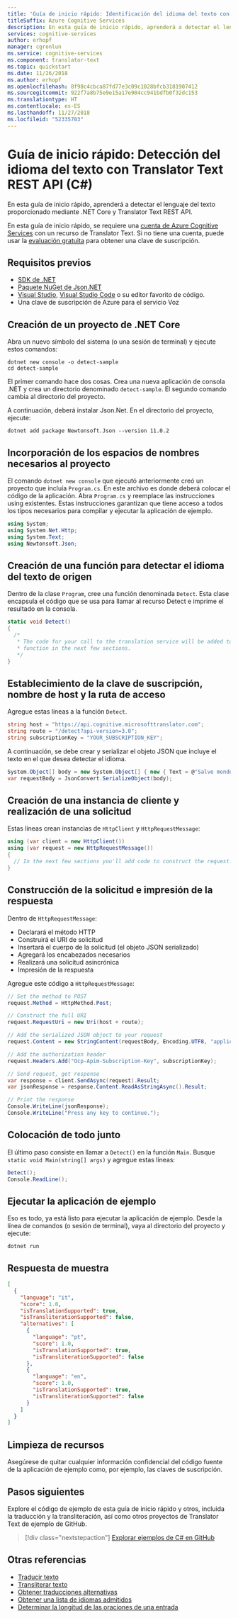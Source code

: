 ```yaml
---
title: 'Guía de inicio rápido: Identificación del idioma del texto con Translator Text API en C#'
titleSuffix: Azure Cognitive Services
description: En esta guía de inicio rápido, aprenderá a detectar el lenguaje del texto proporcionado mediante .NET Core y Translator Text REST API.
services: cognitive-services
author: erhopf
manager: cgronlun
ms.service: cognitive-services
ms.component: translator-text
ms.topic: quickstart
ms.date: 11/26/2018
ms.author: erhopf
ms.openlocfilehash: 8f98c4cbca87fd77e3c09c1028bfcb3181907412
ms.sourcegitcommit: 922f7a8b75e9e15a17e904cc941bdfb0f32dc153
ms.translationtype: HT
ms.contentlocale: es-ES
ms.lasthandoff: 11/27/2018
ms.locfileid: "52335703"
---
```

# <a name="quickstart-detect-text-language-with-the-translator-text-rest-api-c"></a>Guía de inicio rápido: Detección del idioma del texto con Translator Text REST API (C#)

En esta guía de inicio rápido, aprenderá a detectar el lenguaje del texto proporcionado mediante .NET Core y Translator Text REST API.

En esta guía de inicio rápido, se requiere una [cuenta de Azure Cognitive Services](https://docs.microsoft.com/azure/cognitive-services/cognitive-services-apis-create-account) con un recurso de Translator Text. Si no tiene una cuenta, puede usar la [evaluación gratuita](https://azure.microsoft.com/try/cognitive-services/) para obtener una clave de suscripción.

## <a name="prerequisites"></a>Requisitos previos

* [SDK de .NET](https://www.microsoft.com/net/learn/dotnet/hello-world-tutorial)
* [Paquete NuGet de Json.NET](https://www.nuget.org/packages/Newtonsoft.Json/)
* [Visual Studio](https://visualstudio.microsoft.com/downloads/), [Visual Studio Code](https://code.visualstudio.com/download) o su editor favorito de código.
* Una clave de suscripción de Azure para el servicio Voz

## <a name="create-a-net-core-project"></a>Creación de un proyecto de .NET Core

Abra un nuevo símbolo del sistema (o una sesión de terminal) y ejecute estos comandos:

```console
dotnet new console -o detect-sample
cd detect-sample
```

El primer comando hace dos cosas. Crea una nueva aplicación de consola .NET y crea un directorio denominado `detect-sample`. El segundo comando cambia al directorio del proyecto.

A continuación, deberá instalar Json.Net. En el directorio del proyecto, ejecute:

```console
dotnet add package Newtonsoft.Json --version 11.0.2
```

## <a name="add-required-namespaces-to-your-project"></a>Incorporación de los espacios de nombres necesarios al proyecto

El comando `dotnet new console` que ejecutó anteriormente creó un proyecto que incluía `Program.cs`. En este archivo es donde deberá colocar el código de la aplicación. Abra `Program.cs` y reemplace las instrucciones using existentes. Estas instrucciones garantizan que tiene acceso a todos los tipos necesarios para compilar y ejecutar la aplicación de ejemplo.

```csharp
using System;
using System.Net.Http;
using System.Text;
using Newtonsoft.Json;
```

## <a name="create-a-function-to-detect-the-source-texts-language"></a>Creación de una función para detectar el idioma del texto de origen

Dentro de la clase `Program`, cree una función denominada `Detect`. Esta clase encapsula el código que se usa para llamar al recurso Detect e imprime el resultado en la consola.

```csharp
static void Detect()
{
  /*
   * The code for your call to the translation service will be added to this
   * function in the next few sections.
   */
}
```

## <a name="set-the-subscription-key-host-name-and-path"></a>Establecimiento de la clave de suscripción, nombre de host y la ruta de acceso

Agregue estas líneas a la función `Detect`.

```csharp
string host = "https://api.cognitive.microsofttranslator.com";
string route = "/detect?api-version=3.0";
string subscriptionKey = "YOUR_SUBSCRIPTION_KEY";
```

A continuación, se debe crear y serializar el objeto JSON que incluye el texto en el que desea detectar el idioma.

```csharp
System.Object[] body = new System.Object[] { new { Text = @"Salve mondo!" } };
var requestBody = JsonConvert.SerializeObject(body);
```

## <a name="instantiate-the-client-and-make-a-request"></a>Creación de una instancia de cliente y realización de una solicitud

Estas líneas crean instancias de `HttpClient` y `HttpRequestMessage`:

```csharp
using (var client = new HttpClient())
using (var request = new HttpRequestMessage())
{
  // In the next few sections you'll add code to construct the request.
}
```

## <a name="construct-the-request-and-print-the-response"></a>Construcción de la solicitud e impresión de la respuesta

Dentro de `HttpRequestMessage`:

* Declarará el método HTTP
* Construirá el URI de solicitud
* Insertará el cuerpo de la solicitud (el objeto JSON serializado)
* Agregará los encabezados necesarios
* Realizará una solicitud asincrónica
* Impresión de la respuesta

Agregue este código a `HttpRequestMessage`:

```csharp
// Set the method to POST
request.Method = HttpMethod.Post;

// Construct the full URI
request.RequestUri = new Uri(host + route);

// Add the serialized JSON object to your request
request.Content = new StringContent(requestBody, Encoding.UTF8, "application/json");

// Add the authorization header
request.Headers.Add("Ocp-Apim-Subscription-Key", subscriptionKey);

// Send request, get response
var response = client.SendAsync(request).Result;
var jsonResponse = response.Content.ReadAsStringAsync().Result;

// Print the response
Console.WriteLine(jsonResponse);
Console.WriteLine("Press any key to continue.");
```

## <a name="put-it-all-together"></a>Colocación de todo junto

El último paso consiste en llamar a `Detect()` en la función `Main`. Busque `static void Main(string[] args)` y agregue estas líneas:

```csharp
Detect();
Console.ReadLine();
```

## <a name="run-the-sample-app"></a>Ejecutar la aplicación de ejemplo

Eso es todo, ya está listo para ejecutar la aplicación de ejemplo. Desde la línea de comandos (o sesión de terminal), vaya al directorio del proyecto y ejecute:

```console
dotnet run
```

## <a name="sample-response"></a>Respuesta de muestra

```json
[
  {
    "language": "it",
    "score": 1.0,
    "isTranslationSupported": true,
    "isTransliterationSupported": false,
    "alternatives": [
      {
        "language": "pt",
        "score": 1.0,
        "isTranslationSupported": true,
        "isTransliterationSupported": false
      },
      {
        "language": "en",
        "score": 1.0,
        "isTranslationSupported": true,
        "isTransliterationSupported": false
      }
    ]
  }
]
```

## <a name="clean-up-resources"></a>Limpieza de recursos

Asegúrese de quitar cualquier información confidencial del código fuente de la aplicación de ejemplo como, por ejemplo, las claves de suscripción.

## <a name="next-steps"></a>Pasos siguientes

Explore el código de ejemplo de esta guía de inicio rápido y otros, incluida la traducción y la transliteración, así como otros proyectos de Translator Text de ejemplo de GitHub.

> [!div class="nextstepaction"]
> [Explorar ejemplos de C# en GitHub](https://aka.ms/TranslatorGitHub?type=&language=c%23)

## <a name="see-also"></a>Otras referencias

* [Traducir texto](quickstart-csharp-translate.md)
* [Transliterar texto](quickstart-csharp-transliterate.md)
* [Obtener traducciones alternativas](quickstart-csharp-dictionary.md)
* [Obtener una lista de idiomas admitidos](quickstart-csharp-languages.md)
* [Determinar la longitud de las oraciones de una entrada](quickstart-csharp-sentences.md)
